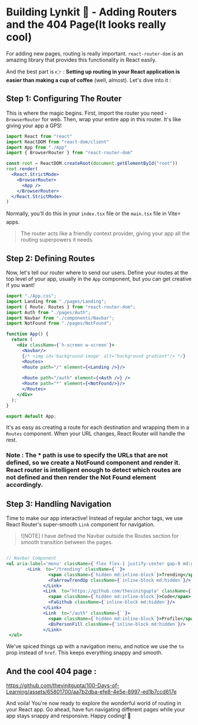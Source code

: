 # Building Lynkit 🔗 - Adding Routers and the 404 Page(It looks really cool)
For adding new pages, routing is really important. `react-router-dom` is an amazing library that provides this functionality in React easily.


And the best part is 👉 : **Setting up routing in your React application is easier than making a cup of coffee** (well, almost). Let's dive into it : 
## Step 1: Configuring The Router

This is where the magic begins. First, import the router you need - `BrowserRouter` for web. Then, wrap your entire app in this router. It's like giving your app a GPS!

```jsx
import React from "react"
import ReactDOM from "react-dom/client"
import App from "./App"
import { BrowserRouter } from "react-router-dom"

const root = ReactDOM.createRoot(document.getElementById("root"))
root.render(
  <React.StrictMode>
    <BrowserRouter>
      <App />
    </BrowserRouter>
  </React.StrictMode>
)
```

Normally, you'll do this in your `index.tsx` file or the `main.tsx` file in Vite⚡ apps. 

> The router acts like a friendly context provider, giving your app all the routing superpowers it needs.

## Step 2: Defining Routes

Now, let's tell our router where to send our users. Define your routes at the top level of your app, usually in the `App` component, but you can get creative if you want!

```jsx
import "./App.css";
import Landing from "./pages/Landing";
import { Route, Routes } from "react-router-dom";
import Auth from "./pages/Auth";
import Navbar from "./components/Navbar";
import NotFound from "./pages/NotFound";

function App() {
  return (
    <div className={`h-screen w-screen`}>
      <Navbar/>
      {/* <img id='background-image' alt="background gradient"/> */}
      <Routes>
      <Route path="/" element={<Landing />}/>
        
      <Route path="/auth" element={<Auth />} />
      <Route path="*" element={<NotFound/>}/>
      </Routes>
    </div>
  );
}

export default App;
```

It's as easy as creating a route for each destination and wrapping them in a `Routes` component. When your URL changes, React Router will handle the rest.

### Note : The * path is use to specify the URLs that are not defined, so we create a NotFound component and render it. React router is intelligent enough to detect which routes are not defined and then render the Not Found element accordingly.


## Step 3: Handling Navigation

Time to make our app interactive! Instead of regular anchor tags, we use React Router's super-smooth `Link` component for navigation.
> ![NOTE]
> I have defined the Navbar outside the Routes section for smooth transition between the pages.

```jsx

// Navbar Component
<ul aria-label='menu' className={`flex flex-1 justify-center gap-8 md:gap-20 items-center font-heading text-md md:text-lg`}>
        <Link  to="/trending" className={``}>
                <span className={`hidden md:inline-block`}>Trending</span>
                <FaArrowTrendUp className={`inline-block md:hidden`}/>
              </Link>
              <Link  to="https://github.com/thevinitgupta" className={``}>
                <span className={`hidden md:inline-block`}>Code</span>
                <FaGithub className={`inline-block md:hidden`}/>
              </Link>
              <Link  to="/auth" className={``}>
                <span className={`hidden md:inline-block`}>Profile</span>
                <BsPersonFill className={`inline-block md:hidden`}/>
              </Link>
 </ul>

```

We've spiced things up with a navigation menu, and notice we use the `to` prop instead of `href`. This keeps everything snappy and smooth.
    
## And the cool 404 page : 


https://github.com/thevinitgupta/100-Days-of-Learning/assets/65801700/aa7b2dba-efe8-4e5e-8997-ed1b7ccd617e




And voila! You're now ready to explore the wonderful world of routing in your React app. Go ahead, have fun navigating different pages while your app stays snappy and responsive. Happy coding! 🚀

